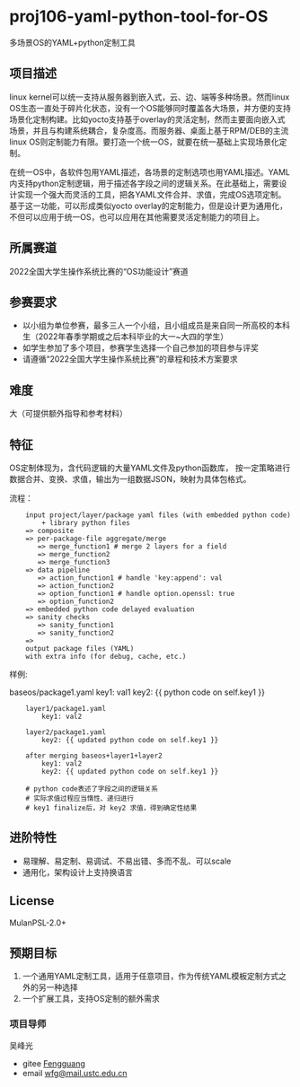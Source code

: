 # proj106-yaml-python-tool-for-OS
多场景OS的YAML+python定制工具

## 项目描述

linux kernel可以统一支持从服务器到嵌入式，云、边、端等多种场景。然而linux OS生态一直处于碎片化状态，没有一个OS能够同时覆盖各大场景，并方便的支持场景化定制构建。比如yocto支持基于overlay的灵活定制，然而主要面向嵌入式场景，并且与构建系统耦合，复杂度高。而服务器、桌面上基于RPM/DEB的主流linux OS则定制能力有限。要打造一个统一OS，就要在统一基础上实现场景化定制。

在统一OS中，各软件包用YAML描述，各场景的定制选项也用YAML描述。YAML内支持python定制逻辑，用于描述各字段之间的逻辑关系。在此基础上，需要设计实现一个强大而灵活的工具，把各YAML文件合并、求值，完成OS选项定制。基于这一功能，可以形成类似yocto overlay的定制能力，但是设计更为通用化，不但可以应用于统一OS，也可以应用在其他需要灵活定制能力的项目上。

## 所属赛道

2022全国大学生操作系统比赛的“OS功能设计”赛道

## 参赛要求

- 以小组为单位参赛，最多三人一个小组，且小组成员是来自同一所高校的本科生（2022年春季学期或之后本科毕业的大一~大四的学生）
- 如学生参加了多个项目，参赛学生选择一个自己参加的项目参与评奖
- 请遵循“2022全国大学生操作系统比赛”的章程和技术方案要求

## 难度

大（可提供额外指导和参考材料）

## 特征

OS定制体现为，含代码逻辑的大量YAML文件及python函数库，
按一定策略进行数据合并、变换、求值，输出为一组数据JSON，映射为具体包格式。

流程：

```
	input project/layer/package yaml files (with embedded python code)
	    + library python files
	=> composite
	=> per-package-file aggregate/merge
	   => merge_function1 # merge 2 layers for a field
	   => merge_function2
	   => merge_function3
	=> data pipeline 
	   => action_function1 # handle 'key:append': val
	   => action_function2
	   => option_function1 # handle option.openssl: true
	   => option_function2
	=> embedded python code delayed evaluation
	=> sanity checks
	   => sanity_function1
	   => sanity_function2
	=>
	output package files (YAML)
	with extra info (for debug, cache, etc.)
```

样例:

baseos/package1.yaml
		key1: val1
		key2: {{ python code on self.key1 }}

```
	layer1/package1.yaml
		key1: val2
	
	layer2/package1.yaml
		key2: {{ updated python code on self.key1 }}
	
	after merging baseos+layer1+layer2
		key1: val2
		key2: {{ updated python code on self.key1 }}

	# python code表述了字段之间的逻辑关系
	# 实际求值过程应当惰性、递归进行
	# key1 finalize后，对 key2 求值，得到确定性结果
```

## 进阶特性

- 易理解、易定制、易调试、不易出错、多而不乱、可以scale
- 通用化，架构设计上支持换语言

## License

MulanPSL-2.0+

## 预期目标

1. 一个通用YAML定制工具，适用于任意项目，作为传统YAML模板定制方式之外的另一种选择
2. 一个扩展工具，支持OS定制的额外需求


### 项目导师

吴峰光

* gitee [Fengguang](https://gitee.com/wu_fengguang)
* email wfg@mail.ustc.edu.cn
